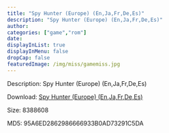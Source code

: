 ```yaml
---
title: "Spy Hunter (Europe) (En,Ja,Fr,De,Es)"
description: "Spy Hunter (Europe) (En,Ja,Fr,De,Es)"
author: 
categories: ["game","rom"]
date: 
displayInList: true
displayInMenu: false
dropCap: false
featuredImage: /img/miss/gamemiss.jpg
---
```


Description: Spy Hunter (Europe) (En,Ja,Fr,De,Es)

Download: <a style="text-decoration:underline;" href="https://mega.nz/#!HLZmwK7Z!qfXCrhYZnnJAawSaXy-nSNquoNCth3rLQrh_elOZsvM" target = "_blank" rel = "nofollow" > Spy Hunter (Europe) (En,Ja,Fr,De,Es)</a>

Size: 8388608

MD5: 95A6ED2862986666933B0AD73291C5DA

